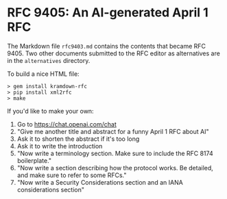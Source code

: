 # RFC 9405: An AI-generated April 1 RFC

The Markdown file `rfc9403.md` contains the contents that became RFC 9405.  Two
other documents submitted to the RFC editor as alternatives are in the
`alternatives` directory.

To build a nice HTML file:

```
> gem install kramdown-rfc
> pip install xml2rfc
> make
```

If you'd like to make your own:

1. Go to https://chat.openai.com/chat
2. "Give me another title and abstract for a funny April 1 RFC about AI"
3. Ask it to shorten the abstract if it's too long
4. Ask it to write the introduction
5. "Now write a terminology section.  Make sure to include the RFC 8174 boilerplate."
6. "Now write a section describing how the protocol works.  Be detailed, and make sure to refer to some RFCs."  
7. "Now write a Security Considerations section and an IANA considerations section"
